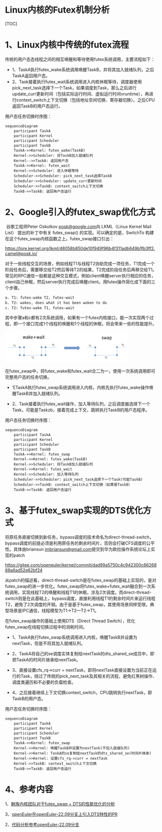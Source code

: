 # Linux内核的Futex机制分析

[TOC]

# 1、Linux内核中传统的futex流程

传统的用户态态线程之间的相互唤醒和等待使用futex系统调用，主要流程如下：

* 1、TaskA执行futex_wake系统调用唤醒TaskB，并将其加入就绪队列，之后TaskA返回用户态。
* 2、Task接着执行futex_wait系统调用进入内核休眠等待，调度器使用pick_next_task选择下一个Task，如果调度到Task，那么之后进行update_curr更新时间（包括实际运行时间、虚拟运行时间vruntime），再进行context_switch上下文切换（包括地址空间切换、寄存器切换）。之后CPU返回TaskB的用户态运行。

用户态任务切换时序图：

```mermaid
sequenceDiagram
    participant TaskA
    participant Kernel
    participant Scheduler
    participant TaskB
    TaskA->>Kernel: futex_wake(TaskB)
    Kernel->>Scheduler: 将TaskB加入就绪队列
    Kernel-->>TaskA: 返回用户态
    TaskA->>Kernel: futex_wait
    Kernel->>Scheduler: 进入休眠等待
    Scheduler->>Scheduler: pick_next_task选择TaskB
    Scheduler->>Scheduler: update_curr更新时间
    Scheduler->>TaskB: context_switch上下文切换
    TaskB->>TaskB: 返回用户态运行
```



# 2、Google引入的futex_swap优化方式

​	谷歌工程师Peter Oskolkov [posk@google.com](mailto:posk@google.com)向 LKML（Linux Kernel Mail List） 提出的补丁中有关 futex_swap() 的实现。可以确定的是，SwitchTo 构建在这个futex_swap内核函数之上。futex_swap接口引出：

https://lore.kernel.org/lkml/48058b850de10f949f96b4f311adb649b1fb3ff2.camel@posk.io/

​	对于一些线程交互的场景，例如线程T1与线程T2协助完成一项任务，T1完成一个阶段任务后，需要移交给T2然后等待T2的结果，T2完成阶段任务后再移交给T1。常见的RPC通信一般都是这种交互模式，例如client唤醒server执行相应的任务，client自己休眠，然后server执行完成后唤醒client。用futex操作简化成下面的三个步骤。
```bash
a. T1: futex-wake T2, futex-wait
b. T2: wakes, does what it has been woken to do
c. T2: futex-wake T1, futex-wait
```

其中步骤a和c都有2次系统调用，如果有一个futex内核接口，能一次实现两个过程，即一个接口完成1个线程的唤醒和1个线程的休眠，将会带来一些的性能提升。

<img src="./assets/image-20250813143345849.png" alt="image-20250813143345849" style="zoom:40%;" />

在futex_swap中，将futex_wake和futex_wait合二为一，使用一次系统调用即可完整用户态的任务切换。

* 1|TaskA执行futex_swap系统调用进入内核，内核先执行futex_wake操作唤醒TaskB并加入就绪队列。

* 2、Task接着执行futex_wait操作，加入等待队列，之后调度器选择下一个Task，可能是Taskzb，接着完成上下文，跳转执行TaskB的用户态程序。

用户态任务切换时序图：

```mermaid
sequenceDiagram
    participant TaskA
    participant Kernel
    participant Scheduler
    participant TaskB
    TaskA->>Kernel: futex_swap
    Kernel->>Kernel: futex_wake(TaskB)
    Kernel->>Scheduler: 将TaskB加入就绪队列
    Kernel->>Kernel: futex_wait
    Kernel->>Scheduler: 加入等待队列
    Scheduler->>Scheduler: pick_next_task选择下一个Task(可能TaskB)
    Scheduler->>TaskB: context_switch上下文切换（如果是TaskB）
    TaskB->>TaskB: 返回用户态运行
```



# 3、基于futex_swap实现的DTS优化方式

​	将原任务直接切换到新任务，bypass调度的技术命名为direct-thread-switch，bypass调度的前提必须是利用原任务的剩余时间片，否则会打破CFS调度的公平性。具体由briansun [imbriansun@gmail.com](mailto:imbriansun@gmail.com)提交到华为欧拉操作系统论坛上实现的patch

https://gitee.com/openeuler/kernel/commit/dad99a5750c4c942300c6626888a6ad52e62bf24

​	从patch的描述看，direct-thread-switch是在futex_swap的基础上实现的，是对futex_swap的进一步优化。futex_swap将futex_wake+futex_wait融合到一次系统调用，实现线程T2的唤醒和线程T1的休眠，涉及2次调度。而direct-thread-switch则是在此基础上，bypass调度，直接利用线程T1的剩余时间片来运行线程T2，避免了2次调度的开销。由于是基于futex_swap，其使用场景同样受限，典型场景是IPC通信，线程模型为T1->T2—T2->T1。

在futex_swap操作的基础上使用DTS（Direct Thread Switch），优化futex_swap在线程切换过程中的消耗时间。

* 1、TaskA执行futex_swap系统调用进入内核，唤醒TaskB并设置为nextTask，但是不将其加入就绪队列。

* 2、TaskA将自己的se调度实体复制给nextTask的dts_shared_se成员中，即把TaskA的时间片继承给nextTask。

* 3、直接设置cfs_rq->curr = nextTask，即将nextTask直接设置为当前正在运行的Task，绕过了传统的pick_next_task及其相关的流程，避免红黑树操作、调度类遍历和不必要的负载检查。

* 4、之后接着继续上下文切换context_switch，CPU跳转执行nextTask，即TaskB的用户态。

用户态任务切换时序图：

```mermaid
sequenceDiagram
    participant TaskA
    participant Kernel
    participant Scheduler
    participant TaskB
    TaskA->>Kernel: futex_swap
    Kernel->>Kernel: 唤醒TaskB并设置为nextTask(不加入就绪队列)
    Kernel->>Kernel: TaskA的se复制给nextTask的dts_shared_se(时间片继承)
    Kernel->>Kernel: 设置cfs_rq->curr = nextTask
    Kernel->>TaskB: context_switch上下文切换
    TaskB->>TaskB: 返回用户态运行
```



# 4、参考内容

1、[魅族内核团队对于futex_swap + DTS的性能优化的分析](https://kernel.meizu.com/2024/03/15/Futex%E6%9C%BA%E5%88%B6%E7%9A%84%E5%86%85%E6%A0%B8%E4%BC%98%E5%8C%96/)

3、[openEuler在openEuler-22.09分支上引入DTS特性的PR](https://gitee.com/openeuler/kernel/commit/dad99a5750c4c942300c6626888a6ad52e62bf24)

2、[代码分析参考openEuler-22.09分支](https://gitee.com/openeuler/kernel/tree/openEuler-22.09/)



